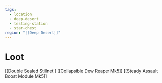 ```yaml
---
tags:
  - location
  - deep-desert
  - testing-station
  - star-chest
region: "[[Deep Desert]]"
---
```

# Loot
[[Double Sealed Stillnet]]
[[Collapsible Dew Reaper Mk5]]
[[Steady Assault Boost Module Mk5]]
